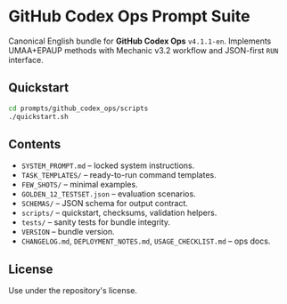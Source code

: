 # GitHub Codex Ops Prompt Suite

Canonical English bundle for **GitHub Codex Ops** `v4.1.1-en`.
Implements UMAA+EPAUP methods with Mechanic v3.2 workflow and JSON-first
`RUN` interface.

## Quickstart

```bash
cd prompts/github_codex_ops/scripts
./quickstart.sh
```

## Contents

* `SYSTEM_PROMPT.md` – locked system instructions.
* `TASK_TEMPLATES/` – ready-to-run command templates.
* `FEW_SHOTS/` – minimal examples.
* `GOLDEN_12_TESTSET.json` – evaluation scenarios.
* `SCHEMAS/` – JSON schema for output contract.
* `scripts/` – quickstart, checksums, validation helpers.
* `tests/` – sanity tests for bundle integrity.
* `VERSION` – bundle version.
* `CHANGELOG.md`, `DEPLOYMENT_NOTES.md`, `USAGE_CHECKLIST.md` – ops docs.

## License

Use under the repository's license.
